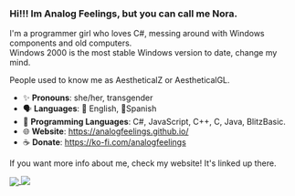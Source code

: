 ### Hi!!! Im Analog Feelings, but you can call me Nora.

I'm a programmer girl who loves C#, messing around with Windows components and old computers.  
Windows 2000 is the most stable Windows version to date, change my mind.

People used to know me as AestheticalZ or AestheticalGL.

- ✨ **Pronouns**: she/her, transgender
- 🗣️ **Languages**: 🍵 English, 🥘Spanish
- 💾 **Programming Languages**: C#, JavaScript, C++, C, Java, BlitzBasic.
- 🌐 **Website**: https://analogfeelings.github.io/
- ☕ **Donate**: https://ko-fi.com/analogfeelings

If you want more info about me, check my website! It's linked up there.

<a href="https://github.com/anuraghazra/github-readme-stats">
  <img align="center" src="https://github-readme-stats.vercel.app/api?username=analogfeelings&show_icons=true&bg_color=1e1e2e&text_color=cdd6f4&icon_color=cba6f7&title_color=94e2d5&show=reviews,prs_merged,prs_merged_percentage" />
</a>
<a href="https://github.com/anuraghazra/github-readme-stats">
  <img align="top" src="https://github-readme-stats.vercel.app/api/top-langs/?username=analogfeelings&layout=donut&bg_color=1e1e2e&text_color=cdd6f4&icon_color=cba6f7&title_color=94e2d5" />
</a>
